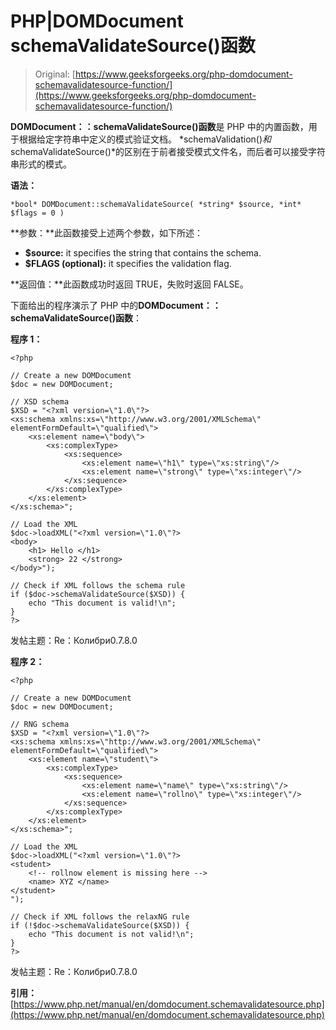 # PHP|DOMDocument schemaValidateSource()函数

> Original: [https://www.geeksforgeeks.org/php-domdocument-schemavalidatesource-function/](https://www.geeksforgeeks.org/php-domdocument-schemavalidatesource-function/)

**DOMDocument：：schemaValidateSource()函数**是 PHP 中的内置函数，用于根据给定字符串中定义的模式验证文档。 *schemaValidation()*和*schemaValidateSource()*的区别在于前者接受模式文件名，而后者可以接受字符串形式的模式。

**语法：**

```
*bool* DOMDocument::schemaValidateSource( *string* $source, *int* $flags = 0 )
```

**参数：**此函数接受上述两个参数，如下所述：

*   **$source:** it specifies the string that contains the schema.
*   **$FLAGS (optional):** it specifies the validation flag.

**返回值：**此函数成功时返回 TRUE，失败时返回 FALSE。

下面给出的程序演示了 PHP 中的**DOMDocument：：schemaValidateSource()函数**：

**程序 1：**

```
<?php

// Create a new DOMDocument
$doc = new DOMDocument;

// XSD schema
$XSD = "<?xml version=\"1.0\"?>
<xs:schema xmlns:xs=\"http://www.w3.org/2001/XMLSchema\"
elementFormDefault=\"qualified\">
    <xs:element name=\"body\">
        <xs:complexType>
            <xs:sequence>
                <xs:element name=\"h1\" type=\"xs:string\"/>
                <xs:element name=\"strong\" type=\"xs:integer\"/>
            </xs:sequence>
        </xs:complexType>
    </xs:element>
</xs:schema>";

// Load the XML
$doc->loadXML("<?xml version=\"1.0\"?>
<body>
    <h1> Hello </h1>
    <strong> 22 </strong>
</body>");

// Check if XML follows the schema rule
if ($doc->schemaValidateSource($XSD)) {
    echo "This document is valid!\n";
}
?>
```

发帖主题：Re：Колибри0.7.8.0

**程序 2：**

```
<?php

// Create a new DOMDocument
$doc = new DOMDocument;

// RNG schema
$XSD = "<?xml version=\"1.0\"?>
<xs:schema xmlns:xs=\"http://www.w3.org/2001/XMLSchema\"
elementFormDefault=\"qualified\">
    <xs:element name=\"student\">
        <xs:complexType>
            <xs:sequence>
                <xs:element name=\"name\" type=\"xs:string\"/>
                <xs:element name=\"rollno\" type=\"xs:integer\"/>
            </xs:sequence>
        </xs:complexType>
    </xs:element>
</xs:schema>";

// Load the XML
$doc->loadXML("<?xml version=\"1.0\"?>
<student> 
    <!-- rollnow element is missing here -->
    <name> XYZ </name>
</student>
");

// Check if XML follows the relaxNG rule
if (!$doc->schemaValidateSource($XSD)) {
    echo "This document is not valid!\n";
}
?>
```

发帖主题：Re：Колибри0.7.8.0

**引用：**[https://www.php.net/manual/en/domdocument.schemavalidatesource.php](https://www.php.net/manual/en/domdocument.schemavalidatesource.php)
